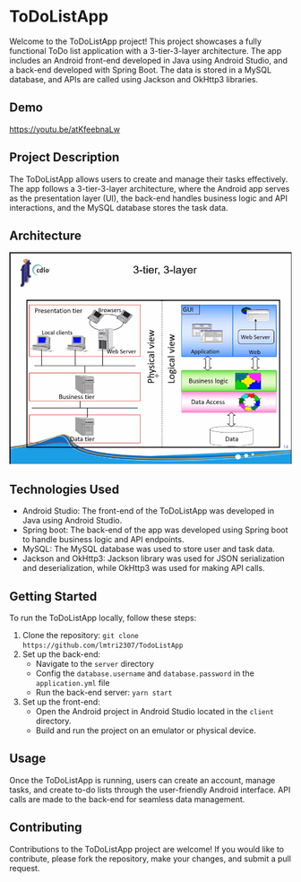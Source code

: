 # ToDoListApp

Welcome to the ToDoListApp project! This project showcases a fully functional ToDo list application with a 3-tier-3-layer architecture. The app includes an Android front-end developed in Java using Android Studio, and a back-end developed with Spring Boot. The data is stored in a MySQL database, and APIs are called using Jackson and OkHttp3 libraries.

## Demo

https://youtu.be/atKfeebnaLw

## Project Description

The ToDoListApp allows users to create and manage their tasks effectively. The app follows a 3-tier-3-layer architecture, where the Android app serves as the presentation layer (UI), the back-end handles business logic and API interactions, and the MySQL database stores the task data.

## Architecture

![Architecture](./architecture.png)

## Technologies Used

- Android Studio: The front-end of the ToDoListApp was developed in Java using Android Studio.
- Spring boot: The back-end of the app was developed using Spring boot to handle business logic and API endpoints.
- MySQL: The MySQL database was used to store user and task data.
- Jackson and OkHttp3: Jackson library was used for JSON serialization and deserialization, while OkHttp3 was used for making API calls.

## Getting Started

To run the ToDoListApp locally, follow these steps:

1. Clone the repository: `git clone https://github.com/lmtri2307/TodoListApp`
2. Set up the back-end:
   - Navigate to the `server` directory
   - Config the `database.username` and `database.password` in the `application.yml` file
   - Run the back-end server: `yarn start`
3. Set up the front-end:
   - Open the Android project in Android Studio located in the `client` directory.
   - Build and run the project on an emulator or physical device.

## Usage

Once the ToDoListApp is running, users can create an account, manage tasks, and create to-do lists through the user-friendly Android interface. API calls are made to the back-end for seamless data management.

## Contributing

Contributions to the ToDoListApp project are welcome! If you would like to contribute, please fork the repository, make your changes, and submit a pull request.
